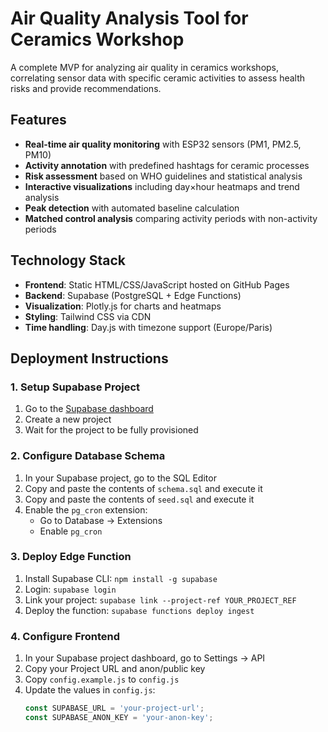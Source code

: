 # Air Quality Analysis Tool for Ceramics Workshop

A complete MVP for analyzing air quality in ceramics workshops, correlating sensor data with specific ceramic activities to assess health risks and provide recommendations.

## Features

- **Real-time air quality monitoring** with ESP32 sensors (PM1, PM2.5, PM10)
- **Activity annotation** with predefined hashtags for ceramic processes
- **Risk assessment** based on WHO guidelines and statistical analysis
- **Interactive visualizations** including day×hour heatmaps and trend analysis
- **Peak detection** with automated baseline calculation
- **Matched control analysis** comparing activity periods with non-activity periods

## Technology Stack

- **Frontend**: Static HTML/CSS/JavaScript hosted on GitHub Pages
- **Backend**: Supabase (PostgreSQL + Edge Functions)
- **Visualization**: Plotly.js for charts and heatmaps
- **Styling**: Tailwind CSS via CDN
- **Time handling**: Day.js with timezone support (Europe/Paris)

## Deployment Instructions

### 1. Setup Supabase Project

1. Go to the [Supabase dashboard](https://supabase.com/dashboard/projects)
2. Create a new project
3. Wait for the project to be fully provisioned

### 2. Configure Database Schema

1. In your Supabase project, go to the SQL Editor
2. Copy and paste the contents of `schema.sql` and execute it
3. Copy and paste the contents of `seed.sql` and execute it
4. Enable the `pg_cron` extension:
   - Go to Database → Extensions
   - Enable `pg_cron`

### 3. Deploy Edge Function

1. Install Supabase CLI: `npm install -g supabase`
2. Login: `supabase login`
3. Link your project: `supabase link --project-ref YOUR_PROJECT_REF`
4. Deploy the function: `supabase functions deploy ingest`

### 4. Configure Frontend

1. In your Supabase project dashboard, go to Settings → API
2. Copy your Project URL and anon/public key
3. Copy `config.example.js` to `config.js`
4. Update the values in `config.js`:
   ```javascript
   const SUPABASE_URL = 'your-project-url';
   const SUPABASE_ANON_KEY = 'your-anon-key';
   